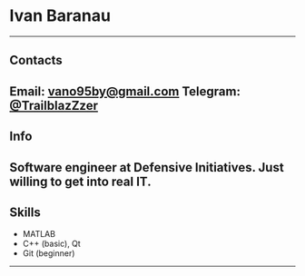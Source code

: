 # Ivan Baranau
---
## Contacts
Email:			vano95by@gmail.com
Telegram:		[@TrailblazZzer]
---
## Info
Software engineer at Defensive Initiatives.
Just willing to get into real IT.
---
## Skills
* MATLAB
* C++ (basic), Qt
* Git (beginner)
---

[@TrailblazZzer]: <https://t.me/TrailblazZzer>